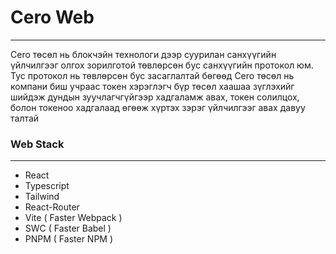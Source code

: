 # Cero Web
---
Cero төсөл нь блокчэйн технологи дээр суурилан санхүүгийн үйлчилгээг олгох зорилготой төвлөрсөн бус санхүүгийн протокол юм. Тус протокол нь төвлөрсөн бус засаглалтай бөгөөд Cero төсөл нь компани биш учраас токен хэрэглэгч бүр төсөл хаашаа зүглэхийг шийдэж дундын зуучлагчгүйгээр хадгаламж авах, токен солилцох, болон токеноо хадгалаад өгөөж хүртэх зэрэг үйлчилгээг авах давуу талтай

### Web Stack
---

 - React
 - Typescript
 - Tailwind
 - React-Router
 - Vite ( Faster Webpack )
 - SWC ( Faster Babel )
 - PNPM ( Faster NPM )
